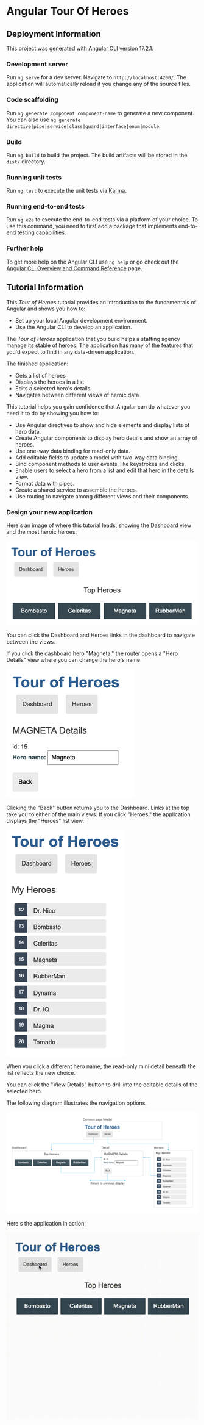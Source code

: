 # Angular Tour Of Heroes

## Deployment Information

This project was generated with [Angular CLI](https://github.com/angular/angular-cli) version 17.2.1.

### Development server

Run `ng serve` for a dev server. Navigate to `http://localhost:4200/`. The application will automatically reload if you change any of the source files.

### Code scaffolding

Run `ng generate component component-name` to generate a new component. You can also use `ng generate directive|pipe|service|class|guard|interface|enum|module`.

### Build

Run `ng build` to build the project. The build artifacts will be stored in the `dist/` directory.

### Running unit tests

Run `ng test` to execute the unit tests via [Karma](https://karma-runner.github.io).

### Running end-to-end tests

Run `ng e2e` to execute the end-to-end tests via a platform of your choice. To use this command, you need to first add a package that implements end-to-end testing capabilities.

### Further help

To get more help on the Angular CLI use `ng help` or go check out the [Angular CLI Overview and Command Reference](https://angular.io/cli) page.

## Tutorial Information

This _Tour of Heroes_ tutorial provides an introduction to the fundamentals of Angular and shows you how to:

- Set up your local Angular development environment.
- Use the Angular CLI to develop an application.

The _Tour of Heroes_ application that you build helps a staffing agency manage its stable of heroes. The application has many of the features that you'd expect to find in any data-driven application.

The finished application:

- Gets a list of heroes
- Displays the heroes in a list
- Edits a selected hero's details
- Navigates between different views of heroic data

This tutorial helps you gain confidence that Angular can do whatever you need it to do by showing you how to:

- Use Angular directives to show and hide elements and display lists of hero data.
- Create Angular components to display hero details and show an array of heroes.
- Use one-way data binding for read-only data.
- Add editable fields to update a model with two-way data binding.
- Bind component methods to user events, like keystrokes and clicks.
- Enable users to select a hero from a list and edit that hero in the details view.
- Format data with pipes.
- Create a shared service to assemble the heroes.
- Use routing to navigate among different views and their components.

### Design your new application

Here's an image of where this tutorial leads, showing the Dashboard view and the most heroic heroes:

![Output of heroes dashboard](./readme-assets/heroes-dashboard-1.png)

You can click the Dashboard and Heroes links in the dashboard to navigate between the views.

If you click the dashboard hero "Magneta," the router opens a "Hero Details" view where you can change the hero's name.

![Details of hero in application](./readme-assets/hero-details-1.png)

Clicking the "Back" button returns you to the Dashboard. Links at the top take you to either of the main views. If you click "Heroes," the application displays the "Heroes" list view.

![Output of heroes list application](./readme-assets/heroes-list-2.png)

When you click a different hero name, the read-only mini detail beneath the list reflects the new choice.

You can click the "View Details" button to drill into the editable details of the selected hero.

The following diagram illustrates the navigation options.

![View navigations](./readme-assets/nav-diagram.png)

Here's the application in action:

![Application animation](./readme-assets/toh-anim.gif)
